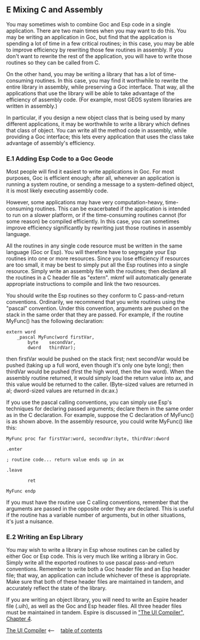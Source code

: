 ## E Mixing C and Assembly

You may sometimes wish to combine Goc and Esp code in a single application. 
There are two main times when you may want to do this. You may be writing 
an application in Goc, but find that the application is spending a lot of time 
in a few critical routines; in this case, you may be able to improve efficiency 
by rewriting those few routines in assembly. If you don't want to rewrite the 
rest of the application, you will have to write those routines so they can be 
called from C.

On the other hand, you may be writing a library that has a lot of 
time-consuming routines. In this case, you may find it worthwhile to rewrite 
the entire library in assembly, while preserving a Goc interface. That way, all 
the applications that use the library will be able to take advantage of the 
efficiency of assembly code. (For example, most GEOS system libraries are 
written in assembly.)

In particular, if you design a new object class that is being used by many 
different applications, it may be worthwhile to write a library which defines 
that class of object. You can write all the method code in assembly, while 
providing a Goc interface; this lets every application that uses the class take 
advantage of assembly's efficiency.

### E.1 Adding Esp Code to a Goc Geode

Most people will find it easiest to write applications in Goc. For most 
purposes, Goc is efficient enough; after all, whenever an application is 
running a system routine, or sending a message to a system-defined object, 
it is most likely executing assembly code.

However, some applications may have very computation-heavy, 
time-consuming routines. This can be exacerbated if the application is 
intended to run on a slower platform, or if the time-consuming routines 
cannot (for some reason) be compiled efficiently. In this case, you can 
sometimes improve efficiency significantly by rewriting just those routines in 
assembly language.

All the routines in any single code resource must be written in the same 
language (Goc or Esp). You will therefore have to segregate your Esp routines 
into one or more resources. Since you lose efficiency if resources are too small, 
it may be best to simply put all the Esp routines into a single resource. 
Simply write an assembly file with the routines; then declare all the routines 
in a C header file as "extern". mkmf will automatically generate appropriate 
instructions to compile and link the two resources.

You should write the Esp routines so they conform to C pass-and-return 
conventions. Ordinarily, we recommend that you write routines using the 
"pascal" convention. Under this convention, arguments are pushed on the 
stack in the same order that they are passed. For example, if the routine 
MyFunc() has the following declaration:

~~~
extern word 
    _pascal MyFunc(word firstVar, 
        byte    secondVar,
        dword   thirdVar);
~~~

then firstVar would be pushed on the stack first; next secondVar would be 
pushed (taking up a full word, even though it's only one byte long); then 
thirdVar would be pushed (first the high word, then the low word). When the 
assembly routine returned, it would simply load the return value into ax, and 
this value would be returned to the caller. (Byte-sized values are returned in 
al; dword-sized values are returned in dx:ax.)

If you use the pascal calling conventions, you can simply use Esp's techniques 
for declaring passed arguments; declare them in the same order as in the C 
declaration. For example, suppose the C declaration of MyFunc() is as 
shown above. In the assembly resource, you could write MyFunc() like this:

~~~
MyFunc proc far firstVar:word, secondVar:byte, thirdVar:dword

.enter

; routine code... return value ends up in ax

.leave

        ret

MyFunc endp
~~~

If you must have the routine use C calling conventions, remember that the 
arguments are passed in the opposite order they are declared. This is useful 
if the routine has a variable number of arguments, but in other situations, 
it's just a nuisance.

### E.2 Writing an Esp Library

You may wish to write a library in Esp whose routines can be called by either 
Goc or Esp code. This is very much like writing a library in Goc. Simply write 
all the exported routines to use pascal pass-and-return conventions. 
Remember to write both a Goc header file and an Esp header file; that way, 
an application can include whichever of these is appropriate. Make sure that 
both of these header files are maintained in tandem, and accurately reflect 
the state of the library.

If you are writing an object library, you will need to write an Espire header 
file (.uih), as well as the Goc and Esp header files. All three header files must 
be maintained in tandem. Espire is discussed in ["The UI Compiler", Chapter 4](euic.md).

[The UI Compiler](euic.md) <-- &nbsp;&nbsp; [table of contents](../esp.md) 


